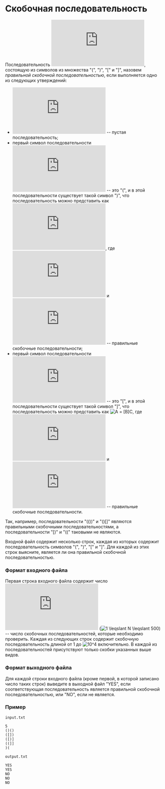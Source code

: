 # Скобочная последовательность

 Последовательность ![A](https://latex.codecogs.com/svg.latex?A), состоящую из символов из множества "(", ")", "[" и "]", назовем *правильной скобочной последовательностью*, если выполняется одно из следующих утверждений:

- ![A](https://latex.codecogs.com/svg.latex?A) -- пустая последовательность;
- первый символ последовательности ![A](https://latex.codecogs.com/svg.latex?A) -- это "(", и в этой последовательности существует такой символ ")", что последовательность можно представить как ![A = (B)C](https://latex.codecogs.com/svg.latex?A=(B)C), где ![B](https://latex.codecogs.com/svg.latex?B) и ![C](https://latex.codecogs.com/svg.latex?C) -- правильные скобочные последовательности;
- первый символ последовательности ![B](https://latex.codecogs.com/svg.latex?B) -- это "[", и в этой последовательности существует такой символ "]", что последовательность можно представить как ![A = [B]C](https://latex.codecogs.com/svg.latex?A=[B]C), где ![B](https://latex.codecogs.com/svg.latex?B) и ![C](https://latex.codecogs.com/svg.latex?C) -- правильные скобочные последовательности.

Так, например, последовательности "(())" и "()[]" являются правильными скобочными последовательностями, а последовательности "[)" и "((" таковыми не являются.

Входной файл содержит несколько строк, каждая из которых содержит последовательность символов "(", ")", "[" и "]".  Для каждой из этих строк выясните, является ли она правильной скобочной последовательностью.

### Формат входного файла

Первая строка входного файла содержит число ![N](https://latex.codecogs.com/svg.latex?N) (![1 \leqslant N \leqslant 500](https://latex.codecogs.com/svg.latex?1%20\leqslant%20N%20\leqslant%20500)) -- число скобочных последовательностей, которые необходимо проверить.  Каждая из следующих строк содержит скобочную последовательность длиной от 1 до ![10^4](https://latex.codecogs.com/svg.latex?10^4) включительно.  В каждой из последовательностей присутствуют только скобки указанных выше видов.

### Формат выходного файла

Для каждой строки входного файла (кроме первой, в которой записано число таких строк) выведите в выходной файл "YES", если соответствующая последовательность является правильной скобочной последовательностью, или "NO", если не является.

### Пример

`input.txt`
```
5
()()
([])
([)]
((]]
)(
```

`output.txt`
```
YES
YES
NO
NO
NO
```

